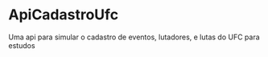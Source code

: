 # ApiCadastroUfc
Uma api para simular o cadastro de eventos, lutadores, e lutas do UFC para estudos
